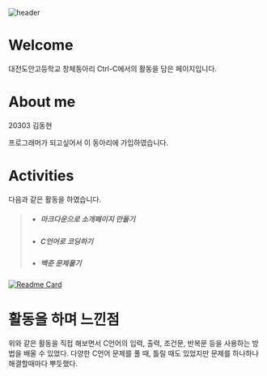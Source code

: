 ![header](https://capsule-render.vercel.app/api?type=waving&color=0080ff&text=Welcome!&desc=This%20is%20my%20Github%20page&fontColor=000000&height=250&fontSize=100&fontAlignY=40&descAlignY=70&descAlign=60)

# Welcome
대전도안고등학교 창체동아리 Ctrl-C에서의 활동을 담은 페이지입니다.

# About me
20303 김동현

프로그래머가 되고싶어서 이 동아리에 가입하였습니다.

# Activities
다음과 같은 활동을 하였습니다.
> - ##### 마크다운으로 소개페이지 만들기
> - ##### C언어로 코딩하기
> - ##### 백준 문제풀기
[![Readme Card](https://github-readme-stats.vercel.app/api/pin/?username=Lifecream&repo=2022-Ctrl-C-Activities)](https://github.com/Lifecream/2022-Ctrl-C-Activities)

# 활동을 하며 느낀점
위와 같은 활동을 직접 해보면서 C언어의 입력, 출력, 조건문, 반복문 등을 사용하는 방법을 배울 수 있었다. 다양한 C언어 문제를 풀 때, 틀릴 때도 있었지만 문제를 하나하나 해결할때마다 뿌듯했다.
